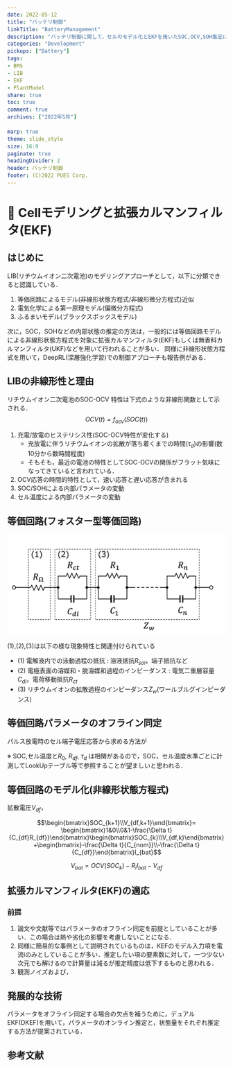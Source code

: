 ```yaml
---
date: 2022-05-12
title: "バッテリ制御"
linkTitle: "BatteryManagement"
description: "バッテリ制御に関して，セルのモデル化とEKFを用いたSOC,OCV,SOH推定についてまとめ"
categories: "Development"
pickups: ["Battery"]
tags:
- BMS
- LIB
- EKF
- PlantModel
share: true
toc: true
comment: true
archives: ["2022年5月"]

marp: true
theme: slide_style
size: 16:9
paginate: true
headingDivider: 2
header: バッテリ制御
footer: (C)2022 PUES Corp.
---
```

# <!-- fit --> :memo: Cellモデリングと拡張カルマンフィルタ(EKF)

<!-- _class: title -->

## はじめに

LIB(リチウムイオン二次電池)のモデリングアプローチとして，以下に分類できると認識している．
1. 等価回路によるモデル(非線形状態方程式/非線形微分方程式)近似
2. 電気化学による第一原理モデル(偏微分方程式)
3. ふるまいモデル(ブラックスボックスモデル)

次に，SOC，SOHなどの内部状態の推定の方法は，一般的には等価回路モデルによる非線形状態方程式を対象に拡張カルマンフィルタ(EKF)もしくは無香料カルマンフィルタ(UKF)などを用いて行われることが多い．
同様に非線形状態方程式を用いて，DeepRL(深層強化学習)での制御アプローチも報告例がある．

<!--

## 構成について

![bg right 50%](2022-05-13-14-59-58.png)
-->

<!--
<img alt="Li-ion battery during charge" src="2022-05-13-14-59-58.png" width="300px">
-->

<!--
- 電解液抵抗 $R_s$(充電/放電)
- 電荷移動抵抗 $R_{ct}$(充電/放電)
- 電気二重層容量 $C_{dl}$(充電/放電)
- 電荷移動抵抗 $R_{ct2}$(充電/放電)
- 電気二重層容量 $C_{dl2}$(充電/放電)
-->

## LIBの非線形性と理由

リチウムイオン二次電池のSOC-OCV 特性は下式のような非線形関数として示される．
$$OCV(t)=f_{ocv}(SOC(t))$$

1. 充電/放電のヒステリシス性(SOC-OCV特性が変化する)
    - 充放電に伴うリチウムイオンの拡散が落ち着くまでの時間($\tau_d$)の影響(数10分から数時間程度)
    - そもそも，最近の電池の特性としてSOC-OCVの関係がフラット気味になってきていると言われている．
2. OCV応答の時間的特性として，速い応答と遅い応答が含まれる
3. SOC/SOHによる内部パラメータの変動
4. セル温度による内部パラメータの変動

## 等価回路(フォスター型等価回路)

![](2022-05-13-15-20-54.png)

(1),(2),(3)は以下の様な現象特性と関連付けられている
- (1) 電解液内での泳動過程の抵抗 : 溶液抵抗$R_{sol}$，端子抵抗など
- (2) 電極表面の溶媒和・脱溶媒和過程のインピーダンス : 電気二重層容量$C_{dl}$，電荷移動抵抗$R_{ct}$
- (3) リチウムイオンの拡散過程のインピーダンス$Z_w$(ワールブルグインピーダンス)

## 等価回路パラメータのオフライン同定

パルス放電時のセル端子電圧応答から求める方法が

※ SOC,セル温度と$R_0$, $R_{df}$, $\tau_d$ は相関があるので，SOC，セル温度水準ごとに計測してLookUpテーブル等で参照することが望ましいと思われる．

## 等価回路のモデル化(非線形状態方程式)

拡散電圧$V_{df}$，

$$\begin{bmatrix}SOC_{k+1}\\V_{df,k+1}\end{bmatrix}=
\begin{bmatrix}1&0\\0&1-\frac{\Delta t}{C_{df}R_{df}}\end{bmatrix}\begin{bmatrix}SOC_{k}\\V_{df,k}\end{bmatrix}+\begin{bmatrix}-\frac{\Delta t}{C_{nom}}\\-\frac{\Delta t}{C_{df}}\end{bmatrix}I_{bat}$$

$$V_{bat} = OCV(SOC_k) − R_i I_{bat} − V_{df}$$

## 拡張カルマンフィルタ(EKF)の適応

### 前提

1. 論文や文献等ではパラメータのオフライン同定を前提としていることが多い．この場合は熱や劣化の影響を考慮しないことになる．
2. 同様に簡易的な事例として説明されているものは，KEFのモデル入力項を電流iのみとしていることが多い．推定したい項の要素数に対して，一つ少ない次元でも解けるので計算量は減るが推定精度は低下するものと思われる．
3. 観測ノイズおよび，

## 発展的な技術

パラメータをオフライン同定する場合の欠点を補うために，デュアルEKF(DKEF)を用いて，パラメータのオンライン推定と，状態量をそれぞれ推定する方法が提案されている．

## 参考文献